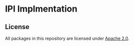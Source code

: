 # IPI Implmentation

## License

All packages in this repository are licensed under [Apache 2.0](LICENSE).
